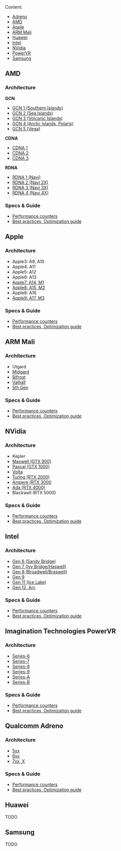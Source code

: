 Content:
* [Adreno](#qualcomm-adreno)
* [AMD](#amd)
* [Apple](#apple)
* [ARM Mali](#arm-mali)
* [Huawei](#huawei)
* [Intel](#intel)
* [NVidia](#nvidia)
* [PowerVR](#imagination-technologies-powervr)
* [Samsung](#Samsung)


## AMD

### Architecture

**GCN**
* [GCN 1 (Southern Islands)](AMD-GCN1.md)
* [GCN 2 (Sea Islands)](AMD-GCN2.md)
* [GCN 3 (Volcanic Islands)](AMD-GCN3.md)
* [GCN 4 (Arctic Islands, Polaris)](AMD-GCN4.md)
* [GCN 5 (Vega)](AMD-GCN5.md)

**CDNA**
* [CDNA 1](AMD-CDNA1.md)
* [CDNA 2](AMD-CDNA2.md)
* [CDNA 3](AMD-CDNA3.md)

**RDNA**
* [RDNA 1 (Navi)](AMD-RDNA1.md)
* [RDNA 2 (Navi 2X)](AMD-RDNA2.md)
* [RDNA 3 (Navi 3X)](AMD-RDNA3.md)
* [RDNA 4 (Navi 4X)](AMD-RDNA4.md)

### Specs & Guide

* [Performance counters](AMD_PC.md)
* [Best practices, Optimization guide](AMD_Guide.md)


## Apple

### Architecture

* Apple3: A9, A10
* Apple4: A11
* Apple5: A12
* Apple6: A13
* [Apple7: A14, M1](Apple-M1.md)
* [Apple8: A15, M2](Apple-M2.md)
* Apple8: A16
* [Apple9: A17, M3](Apple-M3.md)

### Specs & Guide

* [Performance counters](Apple_PC.md)
* [Best practices, Optimization guide](Apple_Guide.md)


## ARM Mali

### Architecture

* Utgard
* [Midgard](ARM-Mali-Midgard.md)
* [Bifrost](ARM-Mali-Bifrost.md)
* [Valhall](ARM-Mali-Valhall.md)
* [5th Gen](ARM-Mali-5thGen.md)

### Specs & Guide

* [Performance counters](ARM-Mali_PC.md)
* [Best practices, Optimization guide](ARM-Mali_Guide.md)


## NVidia

### Architecture

* Kepler
* [Maxwell (GTX 900)](NVidia-Maxwell.md)
* [Pascal (GTX 1000)](NVidia-Pascal.md)
* [Volta](NVidia-Volta.md)
* [Turing (RTX 2000)](NVidia-Turing.md)
* [Ampere (RTX 3000](NVidia-Ampere.md)
* [Ada (RTX 4000)](NVidia-Ada.md)
* Blackwell (RTX 5000)

### Specs & Guide

* [Performance counters](NVidia_PC.md)
* [Best practices, Optimization guide](NVidia_Guide.md)


## Intel

### Architecture

* [Gen 6 (Sandy Bridge)](Intel-Gen7.md)
* [Gen 7 (Ivy Bridge/Haswell)](Intel-Gen7.md)
* [Gen 8 (Broadwell/Braswell)](Intel-Gen8.md)
* [Gen 9](Intel-Gen9.md)
* [Gen 11 (Ice Lake)](Intel-Gen11.md)
* [Gen 12, Arc](Intel-Gen12.md)

### Specs & Guide

* [Performance counters](Intel_PC.md)
* [Best practices, Optimization guide](Intel_Guide.md)


## Imagination Technologies PowerVR

### Architecture

* [Series-6](PowerVR-Series6.md)
* [Series-7](PowerVR-Series7.md)
* [Series-8](PowerVR-Series8.md)
* [Series-9](PowerVR-Series9.md)
* [Series-A](PowerVR-SeriesA.md)
* [Series-B](PowerVR-SeriesB.md)

### Specs & Guide

* [Performance counters](PowerVR_PC.md)
* [Best practices, Optimization guide](PowerVR_Guide.md)


## Qualcomm Adreno

### Architecture

* [5xx](Adreno-5xx.md)
* [6xx](Adreno-6xx.md)
* [7xx, X](Adreno-7xx.md)

### Specs & Guide

* [Performance counters](Adreno_PC.md)
* [Best practices, Optimization guide](Adreno_Guide.md)


## Huawei

TODO


## Samsung

TODO
